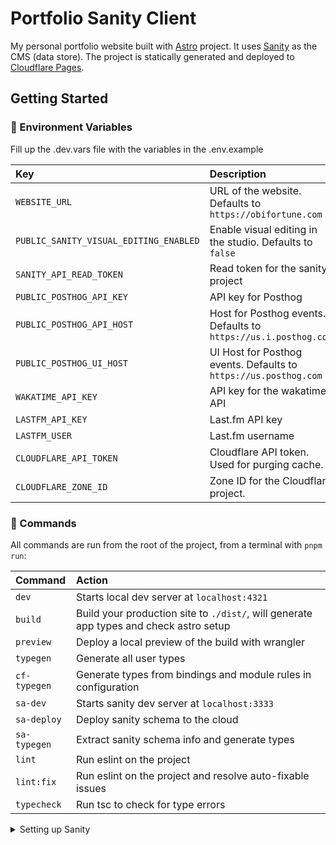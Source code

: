 # Portfolio Sanity Client

My personal portfolio website built with [Astro](https://astro.build/) project. It uses [Sanity](https://www.sanity.io/) as the CMS (data store). The project is statically generated and deployed to [Cloudflare Pages](https://pages.cloudflare.com/).

## Getting Started

### 🤫 Environment Variables

Fill up the .dev.vars file with the variables in the .env.example

| Key                                    | Description                                                      |
| :------------------------------------- | :--------------------------------------------------------------- |
| `WEBSITE_URL`                          | URL of the website. Defaults to `https://obifortune.com`         |
| `PUBLIC_SANITY_VISUAL_EDITING_ENABLED` | Enable visual editing in the studio. Defaults to `false`         |
| `SANITY_API_READ_TOKEN`                | Read token for the sanity project                                |
| `PUBLIC_POSTHOG_API_KEY`               | API key for Posthog                                              |
| `PUBLIC_POSTHOG_API_HOST`              | Host for Posthog events. Defaults to `https://us.i.posthog.com`  |
| `PUBLIC_POSTHOG_UI_HOST`               | UI Host for Posthog events. Defaults to `https://us.posthog.com` |
| `WAKATIME_API_KEY`                     | API key for the wakatime API                                     |
| `LASTFM_API_KEY`                       | Last.fm API key                                                  |
| `LASTFM_USER`                          | Last.fm username                                                 |
| `CLOUDFLARE_API_TOKEN`                 | Cloudflare API token. Used for purging cache.                    |
| `CLOUDFLARE_ZONE_ID`                   | Zone ID for the Cloudflare project.                              |

### 🧞 Commands

All commands are run from the root of the project, from a terminal with `pnpm run`:

| Command      | Action                                                                                 |
| :----------- | :------------------------------------------------------------------------------------- |
| `dev`        | Starts local dev server at `localhost:4321`                                            |
| `build`      | Build your production site to `./dist/`, will generate app types and check astro setup |
| `preview`    | Deploy a local preview of the build with wrangler                                      |
| `typegen`    | Generate all user types                                                                |
| `cf-typegen` | Generate types from bindings and module rules in configuration                         |
| `sa-dev`     | Starts sanity dev server at `localhost:3333`                                           |
| `sa-deploy`  | Deploy sanity schema to the cloud                                                      |
| `sa-typegen` | Extract sanity schema info and generate types                                          |
| `lint`       | Run eslint on the project                                                              |
| `lint:fix`   | Run eslint on the project and resolve auto-fixable issues                              |
| `typecheck`  | Run tsc to check for type errors                                                       |

<details>
<summary>Setting up Sanity</summary>

### Setting up the sanity project

You need to create a sanity project to work with this portfolio. This can be done by running this in the root of the app

```bash
pnpm create sanity@latest
```

This will prompt you to do a few things

1. Login to your sanity
1. Create a new project
1. Don't add configuration files (this has already been done for you)
1. Select `clean project with no predefined schemas`. You can delete the newly created sanity changes
1. Go to the [Sanity dashboard](https://www.sanity.io/manage) and select your project to view your project ID and other details

</details>
